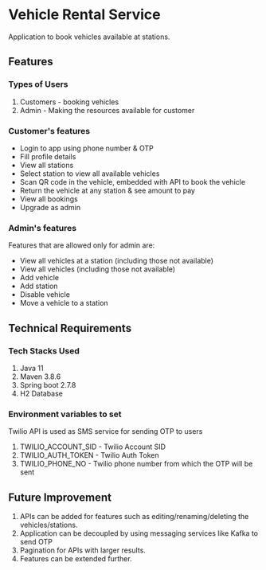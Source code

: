 # Vehicle Rental Service
Application to book vehicles available at stations.

## Features

### Types of Users
1. Customers - booking vehicles
2. Admin - Making the resources available for customer

### Customer's features
- Login to app using phone number & OTP
- Fill profile details
- View all stations
- Select station to view all available vehicles
- Scan QR code in the vehicle, embedded with API to book the vehicle
- Return the vehicle at any station & see amount to pay
- View all bookings
- Upgrade as admin

### Admin's features
Features that are allowed only for admin are:
- View all vehicles at a station (including those not available)
- View all vehicles (including those not available)
- Add vehicle
- Add station
- Disable vehicle
- Move a vehicle to a station

## Technical Requirements

### Tech Stacks Used
1. Java 11
2. Maven 3.8.6
3. Spring boot 2.7.8
4. H2 Database

### Environment variables to set
Twilio API is used as SMS service for sending OTP to users
1. TWILIO_ACCOUNT_SID - Twilio Account SID
2. TWILIO_AUTH_TOKEN - Twilio Auth Token
3. TWILIO_PHONE_NO - Twilio phone number from which the OTP will be sent


## Future Improvement
1. APIs can be added for features such as editing/renaming/deleting the vehicles/stations.
2. Application can be decoupled by using messaging services like Kafka to send OTP
3. Pagination for APIs with larger results.
4. Features can be extended further.